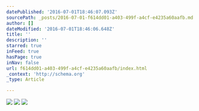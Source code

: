 ```yaml
---
datePublished: '2016-07-01T18:46:07.093Z'
sourcePath: _posts/2016-07-01-f614dd01-a403-499f-a4cf-e4235a60aafb.md
author: []
dateModified: '2016-07-01T18:46:06.648Z'
title: ''
description: ''
starred: true
inFeed: true
hasPage: true
inNav: false
url: f614dd01-a403-499f-a4cf-e4235a60aafb/index.html
_context: 'http://schema.org'
_type: Article

---
```

![](https://the-grid-user-content.s3-us-west-2.amazonaws.com/a86eaae6-83be-41d1-9aae-1996c54acb55.jpg)
![](https://the-grid-user-content.s3-us-west-2.amazonaws.com/a8caff4c-7ad0-45fb-9ba0-6d6c59c82fe4.jpg)
![](https://the-grid-user-content.s3-us-west-2.amazonaws.com/c9385fc1-a8d6-4926-8ac2-4f48fbe50eb5.jpg)